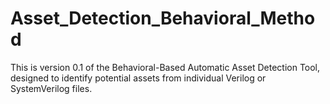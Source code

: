 # Asset_Detection_Behavioral_Method
This is version 0.1 of the Behavioral-Based Automatic Asset Detection Tool, designed to identify potential assets from individual Verilog or SystemVerilog files.
